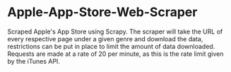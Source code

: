 # Apple-App-Store-Web-Scraper
Scraped Apple's App Store using Scrapy. The scraper will take the URL of every respective page under a given genre and download the data, restrictions can be put in place to limit the amount of data downloaded. Requests are made at a rate of 20 per minute, as this is the rate limit given by the iTunes API.
